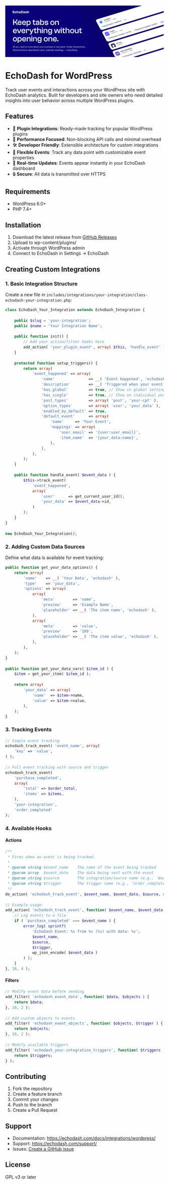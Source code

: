 [![EchoDash Banner](assets/banner-1544x500.jpg)](https://echodash.com)

# EchoDash for WordPress

Track user events and interactions across your WordPress site with EchoDash analytics. Built for developers and site owners who need detailed insights into user behavior across multiple WordPress plugins.

## Features

- 🔌 **Plugin Integrations**: Ready-made tracking for popular WordPress plugins
- 🚀 **Performance Focused**: Non-blocking API calls and minimal overhead
- 🛠 **Developer Friendly**: Extensible architecture for custom integrations
- 🎯 **Flexible Events**: Track any data point with customizable event properties
- 🔄 **Real-time Updates**: Events appear instantly in your EchoDash dashboard
- 🔒 **Secure**: All data is transmitted over HTTPS

## Requirements

- WordPress 6.0+
- PHP 7.4+

## Installation

1. Download the latest release from [GitHub Releases](../../releases/latest)
2. Upload to wp-content/plugins/
3. Activate through WordPress admin
4. Connect to EchoDash in Settings → EchoDash

## Creating Custom Integrations

### 1. Basic Integration Structure

Create a new file in `includes/integrations/your-integration/class-echodash-your-integration.php`:

```php
class EchoDash_Your_Integration extends EchoDash_Integration {
    
    public $slug = 'your-integration';
    public $name = 'Your Integration Name';

    public function init() {
        // Add your action/filter hooks here
        add_action( 'your_plugin_event', array( $this, 'handle_event' ) );
    }

    protected function setup_triggers() {
        return array(
            'event_happened' => array(
                'name'               => __( 'Event Happened', 'echodash' ),
                'description'        => __( 'Triggered when your event occurs.', 'echodash' ),
                'has_global'         => true, // Show in global settings
                'has_single'         => true, // Show on individual posts/items
                'post_types'         => array( 'post', 'your-cpt' ),
                'option_types'       => array( 'user', 'your_data' ),
                'enabled_by_default' => true,
                'default_event'      => array(
                    'name'     => 'Your Event',
                    'mappings' => array(
                        'user_email' => '{user:user_email}',
                        'item_name'  => '{your_data:name}',
                    ),
                ),
            ),
        );
    }

    public function handle_event( $event_data ) {
        $this->track_event(
            'event_happened',
            array(
                'user'      => get_current_user_id(),
                'your_data' => $event_data->id,
            )
        );
    }
}

new EchoDash_Your_Integration();
```

### 2. Adding Custom Data Sources

Define what data is available for event tracking:

```php
public function get_your_data_options() {
    return array(
        'name'    => __( 'Your Data', 'echodash' ),
        'type'    => 'your_data',
        'options' => array(
            array(
                'meta'        => 'name',
                'preview'     => 'Example Name',
                'placeholder' => __( 'The item name', 'echodash' ),
            ),
            array(
                'meta'        => 'value',
                'preview'     => '100',
                'placeholder' => __( 'The item value', 'echodash' ),
            ),
        ),
    );
}

public function get_your_data_vars( $item_id ) {
    $item = get_your_item( $item_id );
    
    return array(
        'your_data' => array(
            'name'  => $item->name,
            'value' => $item->value,
        ),
    );
}
```

### 3. Tracking Events

```php
// Simple event tracking
echodash_track_event( 'event_name', array(
    'key' => 'value',
) );

// Full event tracking with source and trigger
echodash_track_event(
    'purchase_completed',
    array(
        'total' => $order_total,
        'items' => $items,
    ),
    'your-integration',
    'order_completed'
);
```

### 4. Available Hooks

#### Actions

```php
/**
 * Fires when an event is being tracked.
 * 
 * @param string $event_name    The name of the event being tracked
 * @param array  $event_data    The data being sent with the event
 * @param string $source        The integration/source name (e.g., 'WooCommerce')
 * @param string $trigger       The trigger name (e.g., 'order_completed')
 */
do_action( 'echodash_track_event', $event_name, $event_data, $source, $trigger );

// Example usage:
add_action( 'echodash_track_event', function( $event_name, $event_data, $source, $trigger ) {
    // Log events to a file
    if ( 'purchase_completed' === $event_name ) {
        error_log( sprintf(
            'EchoDash Event: %s from %s (%s) with data: %s',
            $event_name,
            $source,
            $trigger,
            wp_json_encode( $event_data )
        ) );
    }
}, 10, 4 );
```

#### Filters

```php
// Modify event data before sending
add_filter( 'echodash_event_data', function( $data, $objects ) {
    return $data;
}, 10, 2 );

// Add custom objects to events
add_filter( 'echodash_event_objects', function( $objects, $trigger ) {
    return $objects;
}, 10, 2 );

// Modify available triggers
add_filter( 'echodash_your-integration_triggers', function( $triggers ) {
    return $triggers;
} );
```

## Contributing

1. Fork the repository
2. Create a feature branch
3. Commit your changes
4. Push to the branch
5. Create a Pull Request

## Support

- Documentation: https://echodash.com/docs/integrations/wordpress/
- Support: https://echodash.com/support/
- Issues: [Create a GitHub issue](../../issues/new)

## License

GPL v3 or later